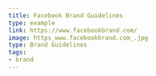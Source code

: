 ```yaml
---
title: Facebook Brand Guidelines
type: example
link: https://www.facebookbrand.com/
image: https_www.facebookbrand.com_.jpg
type: Brand Guidelines
tags:
- brand
---
```

